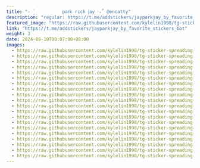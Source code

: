 ```yaml
---
title: "- ̗̀‌ ‌ ‌ ‌ ‌ ‌ ‌ ‌ ‌ ‌ ‌ ‌𝗉𝖺𝗋𝗄 rıch 𝗃𝖺𝗒 ‧₊˚ @encatty"
description: "regular: https://t.me/addstickers/jayparkjay_by_favorite_stickers_bot"
featured_image: "https://raw.githubusercontent.com/kylelin1998/tg-sticker-spreading-worldwide-images/main/img/297ce070-d881-444b-9bb6-0673ab229654.jpg"
link: "https://t.me/addstickers/jayparkjay_by_favorite_stickers_bot"
weight: 3
date: 2024-06-10T08:07:00+08:00
images:
  - https://raw.githubusercontent.com/kylelin1998/tg-sticker-spreading-worldwide-images/main/img/297ce070-d881-444b-9bb6-0673ab229654.jpg
  - https://raw.githubusercontent.com/kylelin1998/tg-sticker-spreading-worldwide-images/main/img/076c3953-5c9d-4024-92ec-473dfae20d8c.jpg
  - https://raw.githubusercontent.com/kylelin1998/tg-sticker-spreading-worldwide-images/main/img/8677d482-d69f-4dcb-aed1-28f418ddd4a5.jpg
  - https://raw.githubusercontent.com/kylelin1998/tg-sticker-spreading-worldwide-images/main/img/d81a618b-a395-4d75-a784-2c44c2ec21d6.jpg
  - https://raw.githubusercontent.com/kylelin1998/tg-sticker-spreading-worldwide-images/main/img/c6b71f52-ef0c-474b-b45f-15d180d053a3.jpg
  - https://raw.githubusercontent.com/kylelin1998/tg-sticker-spreading-worldwide-images/main/img/a3be53af-821c-4607-9a41-be1e3316055e.jpg
  - https://raw.githubusercontent.com/kylelin1998/tg-sticker-spreading-worldwide-images/main/img/a854edc3-b3c8-4ee8-bdee-7f00f62dc848.jpg
  - https://raw.githubusercontent.com/kylelin1998/tg-sticker-spreading-worldwide-images/main/img/3eec61e8-4704-469d-91a2-8672d7bae8c4.jpg
  - https://raw.githubusercontent.com/kylelin1998/tg-sticker-spreading-worldwide-images/main/img/398ea05e-07a8-4fa0-9a02-f5050102a8f4.jpg
  - https://raw.githubusercontent.com/kylelin1998/tg-sticker-spreading-worldwide-images/main/img/8abd362b-c6ff-46f8-8537-6034355dc310.jpg
  - https://raw.githubusercontent.com/kylelin1998/tg-sticker-spreading-worldwide-images/main/img/8225b007-af57-46d4-93eb-a148be522041.jpg
  - https://raw.githubusercontent.com/kylelin1998/tg-sticker-spreading-worldwide-images/main/img/fc809cf2-0d81-46ae-b15c-25b811cfdace.jpg
  - https://raw.githubusercontent.com/kylelin1998/tg-sticker-spreading-worldwide-images/main/img/aba8168b-b3aa-41ff-ace2-6d7e96321052.jpg
  - https://raw.githubusercontent.com/kylelin1998/tg-sticker-spreading-worldwide-images/main/img/fbca6e3c-a6c9-459e-84b0-dcf4a3f6fbca.jpg
  - https://raw.githubusercontent.com/kylelin1998/tg-sticker-spreading-worldwide-images/main/img/a1fe539e-a106-418b-adee-e0353a0d83af.jpg
  - https://raw.githubusercontent.com/kylelin1998/tg-sticker-spreading-worldwide-images/main/img/803b7a3b-fd07-43d7-a10b-97964515e187.jpg
  - https://raw.githubusercontent.com/kylelin1998/tg-sticker-spreading-worldwide-images/main/img/2dc85ef5-e2b3-41e5-b6c9-38807f71b0ca.jpg
  - https://raw.githubusercontent.com/kylelin1998/tg-sticker-spreading-worldwide-images/main/img/2ec9a2c7-555b-42eb-9740-65878085d73d.jpg
  - https://raw.githubusercontent.com/kylelin1998/tg-sticker-spreading-worldwide-images/main/img/48fa5557-123c-4785-b9a1-90f190c6c8bb.jpg
  - https://raw.githubusercontent.com/kylelin1998/tg-sticker-spreading-worldwide-images/main/img/846c7680-314f-42b9-8013-c7e77c57f905.jpg
---
```

